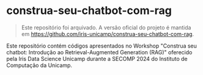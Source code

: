 # construa-seu-chatbot-com-rag

> Este repositório foi arquivado. A versão oficial do projeto é mantida em https://github.com/iris-unicamp/construa-seu-chatbot-com-rag.

Este repositório contém códigos apresentados no Workshop "Construa seu chatbot: Introdução ao Retrieval-Augmented Generation (RAG)" oferecido pela Iris Data Science Unicamp durante a SECOMP 2024 do Instituto de Computação da Unicamp.
